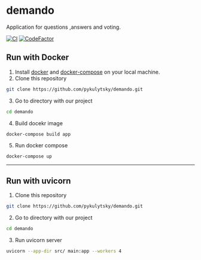 # demando
Application for questions ,answers and voting.

[![CI](https://github.com/pykulytsky/demando/actions/workflows/ci.yml/badge.svg)](https://github.com/pykulytsky/demando/actions/workflows/ci.yml)
[![CodeFactor](https://www.codefactor.io/repository/github/pykulytsky/demando/badge)](https://www.codefactor.io/repository/github/pykulytsky/demando)

## Run with Docker
1. Install [docker](https://docs.docker.com/engine/install/) and [docker-compose](https://docs.docker.com/compose/install/) on your local machine.
2. Clone this repository
```bash
git clone https://github.com/pykulytsky/demando.git
```
3. Go to directory with our project
```bash
cd demando
```
4. Build docekr image
```bash
docker-compose build app
```
5. Run docker compose
```bash
docker-compose up
```
---
## Run with uvicorn
1. Clone this repository
```bash
git clone https://github.com/pykulytsky/demando.git
```
2. Go to directory with our project
```bash
cd demando
```
3. Run uvicorn server
```bash
uvicorn --app-dir src/ main:app --workers 4
```
